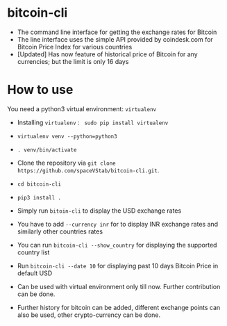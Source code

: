 # bitcoin-cli
* The command line interface for getting the exchange rates for Bitcoin
* The line interface uses the simple API provided by coindesk.com for Bitcoin Price Index for various countries
* [Updated] Has now feature of historical price of Bitcoin for any currencies; but the limit is only 16 days


# How to use
You need a python3 virtual environment: `virtualenv`
* Installing `virtualenv` : ` sudo pip install virtualenv`
* `virtualenv venv --python=python3`
* `. venv/bin/activate`
* Clone the repository via `git clone https://github.com/spaceVStab/bitcoin-cli.git`.
* `cd bitcoin-cli`
* `pip3 install .`

* Simply run `bitoin-cli` to display the USD exchange rates
* You have to add `--currency inr` for to display INR exchange rates and similarly other countries rates
* You can run `bitcoin-cli --show_country` for displaying the supported country list
* Run `bitcoin-cli --date 10` for displaying past 10 days Bitcoin Price in default USD

* Can be used with virtual environment only till now. Further contribution can be done.
* Further history for bitcoin can be added, different exchange points can also be used, other crypto-currency can be done.
